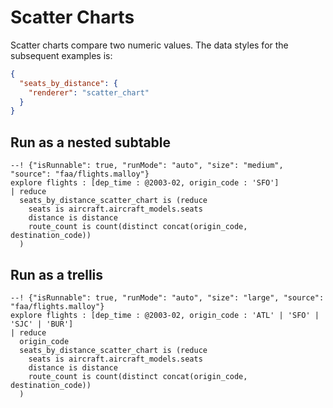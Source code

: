 # Scatter Charts

Scatter charts compare two numeric values. The data styles for the subsequent examples is:

```json
{
  "seats_by_distance": {
    "renderer": "scatter_chart"
  }
}
```

## Run as a nested subtable

```malloy
--! {"isRunnable": true, "runMode": "auto", "size": "medium", "source": "faa/flights.malloy"}
explore flights : [dep_time : @2003-02, origin_code : 'SFO']
| reduce
  seats_by_distance_scatter_chart is (reduce
    seats is aircraft.aircraft_models.seats
    distance is distance
    route_count is count(distinct concat(origin_code, destination_code))
  )
```

## Run as a trellis

```malloy
--! {"isRunnable": true, "runMode": "auto", "size": "large", "source": "faa/flights.malloy"}
explore flights : [dep_time : @2003-02, origin_code : 'ATL' | 'SFO' | 'SJC' | 'BUR']
| reduce
  origin_code
  seats_by_distance_scatter_chart is (reduce
    seats is aircraft.aircraft_models.seats
    distance is distance
    route_count is count(distinct concat(origin_code, destination_code))
  )
```
